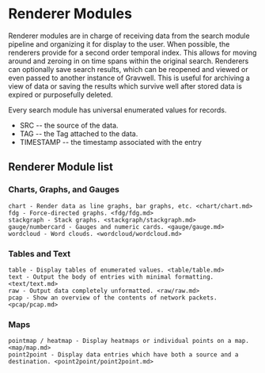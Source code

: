 # Renderer Modules

Renderer modules are in charge of receiving data from the search module pipeline and organizing it for display to the user. When possible, the renderers provide for a second order temporal index. This allows for moving around and zeroing in on time spans within the original search. Renderers can optionally save search results, which can be reopened and viewed or even passed to another instance of Gravwell. This is useful for archiving a view of data or saving the results which survive well after stored data is expired or purposefully deleted.

Every search module has universal enumerated values for records.

* SRC -- the source of the data.
* TAG -- the Tag attached to the data.
* TIMESTAMP -- the timestamp associated with the entry

## Renderer Module list

### Charts, Graphs, and Gauges

```{toctree}
chart - Render data as line graphs, bar graphs, etc. <chart/chart.md>
fdg - Force-directed graphs. <fdg/fdg.md>
stackgraph - Stack graphs. <stackgraph/stackgraph.md>
gauge/numbercard - Gauges and numeric cards. <gauge/gauge.md>
wordcloud - Word clouds. <wordcloud/wordcloud.md>
```

### Tables and Text

```{toctree}
table - Display tables of enumerated values. <table/table.md>
text - Output the body of entries with minimal formatting. <text/text.md>
raw - Output data completely unformatted. <raw/raw.md>
pcap - Show an overview of the contents of network packets. <pcap/pcap.md>
```

### Maps

```{toctree}
pointmap / heatmap - Display heatmaps or individual points on a map. <map/map.md>
point2point - Display data entries which have both a source and a destination. <point2point/point2point.md>
```